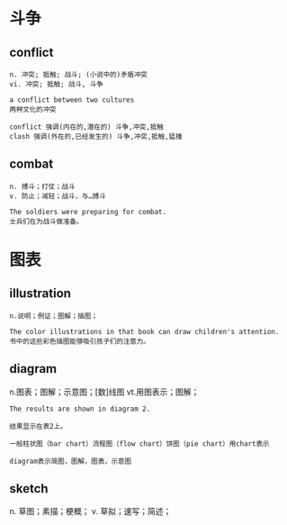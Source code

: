 # 斗争
## conflict
```
n. 冲突; 抵触; 战斗; (小说中的)矛盾冲突
vi. 冲突; 抵触; 战斗, 斗争

a conflict between two cultures
两种文化的冲突

conflict 强调(内在的,潜在的) 斗争,冲突,抵触
clash 强调(外在的,已经发生的) 斗争,冲突,抵触,猛撞
```

## combat
```
n. 搏斗；打仗；战斗
v. 防止；减轻；战斗，与…搏斗

The soldiers were preparing for combat.
士兵们在为战斗做准备。
```

# 图表
## illustration
```
n.说明；例证；图解；插图；

The color illustrations in that book can draw children's attention.
书中的这些彩色插图能够吸引孩子们的注意力。
```

## diagram
n.图表；图解；示意图；[数]线图
vt.用图表示；图解；
```
The results are shown in diagram 2.

结果显示在表2上。

一般柱状图（bar chart）流程图（flow chart）饼图（pie chart）用chart表示 

diagram表示简图，图解，图表，示意图
```

## sketch
n. 草图；素描；梗概；
v. 草拟；速写；简述；
